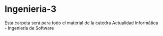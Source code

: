 # Ingenieria-3
Esta carpeta será para todo el material de la catedra Actualidad Informática - Ingeniería de Software
